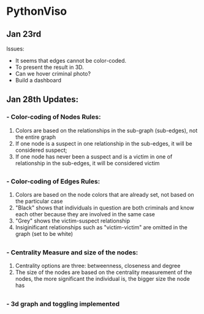 # PythonViso
## Jan 23rd  ##
Issues:
- It seems that edges cannot be color-coded.
- To present the result in 3D.
- Can we hover criminal photo?
- Build a dashboard

## Jan 28th Updates: ##
### - Color-coding of Nodes Rules:
 1. Colors are based on the relationships in the sub-graph (sub-edges), not the entire graph
 2. If one node is a suspect in one relationship in the sub-edges, it will be considered suspect;
 3. If one node has never been a suspect and is a victim in one of relationship in the sub-edges, it will be considered victim
##
### - Color-coding of Edges Rules:
 1. Colors are based on the node colors that are already set, not based on the particular case
 2. "Black" shows that individuals in question are both criminals and know each other because they are involved in the same case
 3. "Grey" shows the victim-suspect relationship
 4. Insiginificant relationships such as "victim-victim" are omitted in the graph (set to be white)
##
### - Centrality Measure and size of the nodes:
 1. Centrality options are three: betweenness, closeness and degree
 2. The size of the nodes are based on the centrality measurement of the nodes, the more significant the individual is, the bigger size the node has
##
### - 3d graph and toggling implemented

